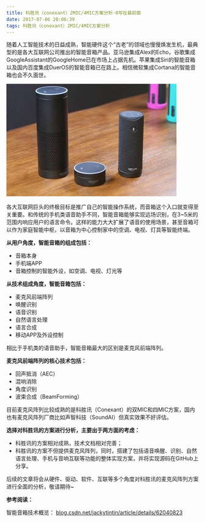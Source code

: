 ```yaml
---
title: 科胜讯（conexant）2MIC/4MIC方案分析-0写在最前面
date: 2017-07-06 20:06:39
tags: 科胜讯（conexant）2MIC/4MIC方案分析
---
```

随着人工智能技术的日益成熟，智能硬件这个“古老”的领域也慢慢焕发生机，最典型的是各大互联网公司推出的智能音箱产品。亚马逊集成Alex的Echo，谷歌集成GoogleAssistant的GoogleHome已在市场上占据先机。苹果集成Siri的智能音箱以及国内百度集成DuerOS的智能音箱已在路上。相信微软集成Cortana的智能音箱也会不久面世。

![亚马逊Echo智能音箱](科胜讯（conexant）2MIC-4MIC方案分析-0写在最前面/亚马逊Echo智能音箱.png)

各大互联网巨头的终极目标是推广自己的智能操作系统，而音箱这个入口就变得至关重要。和传统的手机类语音助手不同，智能音箱能够实现远场识别，在3~5米的范围内响应用户的语言命令。这样的能力大大扩展了语音的使用场景，甚至音箱可以作为家庭智能中枢，以音箱为中心控制家中的空调、电视、灯具等智能终端。

**从用户角度，智能音箱的组成包括：**

* 音箱本身
* 手机端APP
* 音箱控制的智能外设，如空调、电视、灯光等

**从技术组成角度，智能音箱包括：**

* 麦克风前端阵列
* 唤醒识别
* 语音识别
* 自然语言处理
* 语言合成
* 移动APP及外设控制

相比于手机类的语音助手，智能音箱最大的区别是麦克风前端阵列。

**麦克风前端阵列的核心技术包括：**

* 回声抵消（AEC）
* 混响消除
* 角度识别
* 波束合成（BeamForming）

目前麦克风阵列比较成熟的是科胜讯（Conexant）的双MIC和四MIC方案，国内也有麦克风阵列厂商比如声智科技（SoundAI）但真实效果不好评估。

**选择对科胜讯的方案进行分析，主要出于两方面的考虑：**

* 科胜讯的方案相对成熟，技术文档相对完善；
* 科胜讯的方案不但提供麦克风阵列，同时，搭建了包括语音唤醒、识别、自然语言处理、手机与音响互联等功能的整体实现方案，并将实现源码在GitHub上分享。

后续的文章将会从硬件、驱动、软件、互联等多个角度对科胜讯的麦克风阵列方案进行全面的分析，敬请期待~

**参考阅读：**

智能音箱技术概览： [blog.csdn.net/jackytintin/article/details/62040823](blog.csdn.net/jackytintin/article/details/62040823)